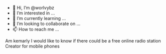 - 👋 Hi, I’m @worlvybz
- 👀 I’m interested in ...
- 🌱 I’m currently learning ...
- 💞️ I’m looking to collaborate on ...
- 📫 How to reach me ...

<!---
worlvybz/worlvybz is a ✨ special ✨ repository because its `README.md` (this file) appears on your GitHub profile.
You can click the Preview link to take a look at your changes.
--->
Am kemarly I would like to know if there could be a free online radio station Creator for mobile phones 

